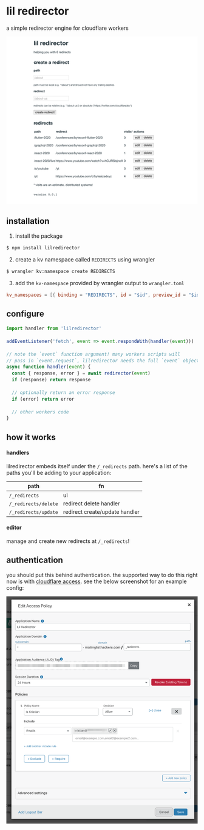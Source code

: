 # lil redirector

a simple redirector engine for cloudflare workers

![demo](./.github/demo.png)

## installation

1. install the package

```bash
$ npm install lilredirector
```

2. create a kv namespace called `REDIRECTS` using wrangler

```bash
$ wrangler kv:namespace create REDIRECTS
```

3. add the `kv-namespace` provided by wrangler output to `wrangler.toml`

```toml
kv_namespaces = [{ binding = "REDIRECTS", id = "$id", preview_id = "$id" }]
```

## configure

```javascript
import handler from 'lilredirector'

addEventListener('fetch', event => event.respondWith(handler(event)))

// note the `event` function argument! many workers scripts will
// pass in `event.request`, lilredirector needs the full `event` object
async function handler(event) {
  const { response, error } = await redirector(event)
  if (response) return response

  // optionally return an error response
  if (error) return error

  // other workers code
}
```

## how it works

#### handlers

lilredirector embeds itself under the `/_redirects` path. here's a list of the paths you'll be adding to your application:

| path                 | fn                             |
| -------------------- | ------------------------------ |
| `/_redirects`        | ui                             |
| `/_redirects/delete` | redirect delete handler        |
| `/_redirects/update` | redirect create/update handler |

#### editor

manage and create new redirects at `/_redirects`!

## authentication

you should put this behind authentication. the supported way to do this right now is with [cloudflare access](https://teams.cloudflare.com/access/). see the below screenshot for an example config:

![access setup](./.github/access-preview.png)
